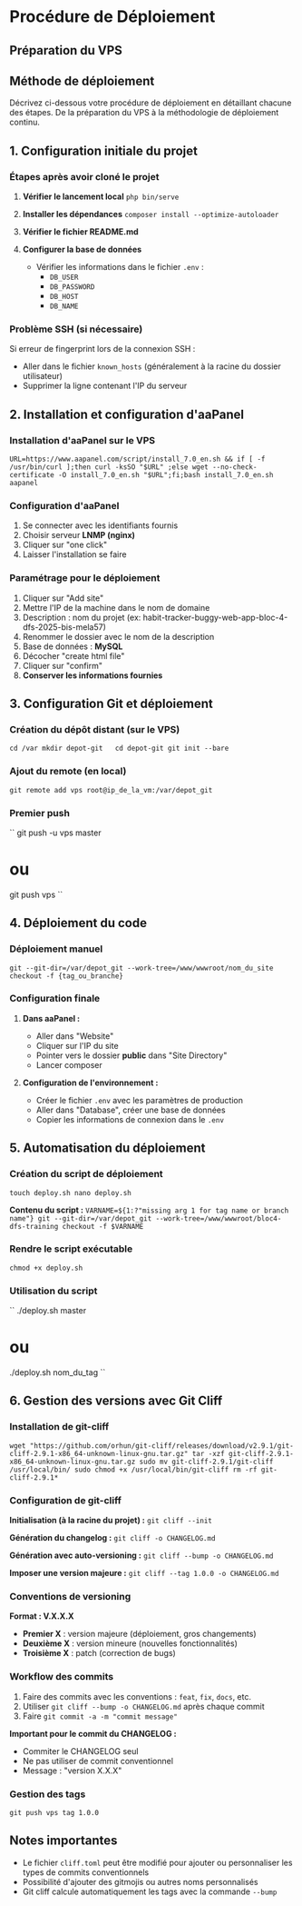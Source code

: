 # Procédure de Déploiement
## Préparation du VPS
## Méthode de déploiement

Décrivez ci-dessous votre procédure de déploiement en détaillant chacune des étapes. De la préparation du VPS à la méthodologie de déploiement continu.

## 1. Configuration initiale du projet

### Étapes après avoir cloné le projet

1. **Vérifier le lancement local**
   ``
   php bin/serve
   ``

2. **Installer les dépendances**
   ``
   composer install --optimize-autoloader
   ``

3. **Vérifier le fichier README.md**

4. **Configurer la base de données**
   - Vérifier les informations dans le fichier `.env` :
     - `DB_USER`
     - `DB_PASSWORD` 
     - `DB_HOST`
     - `DB_NAME`

### Problème SSH (si nécessaire)

Si erreur de fingerprint lors de la connexion SSH :
- Aller dans le fichier `known_hosts` (généralement à la racine du dossier utilisateur)
- Supprimer la ligne contenant l'IP du serveur

## 2. Installation et configuration d'aaPanel

### Installation d'aaPanel sur le VPS

``
URL=https://www.aapanel.com/script/install_7.0_en.sh && if [ -f /usr/bin/curl ];then curl -ksSO "$URL" ;else wget --no-check-certificate -O install_7.0_en.sh "$URL";fi;bash install_7.0_en.sh aapanel
``

### Configuration d'aaPanel

1. Se connecter avec les identifiants fournis
2. Choisir serveur **LNMP (nginx)**
3. Cliquer sur "one click"
4. Laisser l'installation se faire

### Paramétrage pour le déploiement

1. Cliquer sur "Add site"
2. Mettre l'IP de la machine dans le nom de domaine
3. Description : nom du projet (ex: habit-tracker-buggy-web-app-bloc-4-dfs-2025-bis-mela57)
4. Renommer le dossier avec le nom de la description
5. Base de données : **MySQL**
6. Décocher "create html file"
7. Cliquer sur "confirm"
8. **Conserver les informations fournies**

## 3. Configuration Git et déploiement

### Création du dépôt distant (sur le VPS)

``
cd /var
mkdir depot-git  
cd depot-git
git init --bare
``

### Ajout du remote (en local)

``
git remote add vps root@ip_de_la_vm:/var/depot_git
``

### Premier push

``
git push -u vps master
# ou
git push vps
``

## 4. Déploiement du code

### Déploiement manuel

``
git --git-dir=/var/depot_git --work-tree=/www/wwwroot/nom_du_site checkout -f {tag_ou_branche}
``

### Configuration finale

1. **Dans aaPanel :**
   - Aller dans "Website"
   - Cliquer sur l'IP du site
   - Pointer vers le dossier **public** dans "Site Directory"
   - Lancer composer

2. **Configuration de l'environnement :**
   - Créer le fichier `.env` avec les paramètres de production
   - Aller dans "Database", créer une base de données
   - Copier les informations de connexion dans le `.env`

## 5. Automatisation du déploiement

### Création du script de déploiement

``
touch deploy.sh
nano deploy.sh
``

**Contenu du script :**
``
VARNAME=${1:?"missing arg 1 for tag name or branch name"}
git --git-dir=/var/depot_git --work-tree=/www/wwwroot/bloc4-dfs-training checkout -f $VARNAME
``

### Rendre le script exécutable

``
chmod +x deploy.sh
``

### Utilisation du script

``
./deploy.sh master
# ou
./deploy.sh nom_du_tag
``

## 6. Gestion des versions avec Git Cliff

### Installation de git-cliff

``
wget "https://github.com/orhun/git-cliff/releases/download/v2.9.1/git-cliff-2.9.1-x86_64-unknown-linux-gnu.tar.gz"
tar -xzf git-cliff-2.9.1-x86_64-unknown-linux-gnu.tar.gz
sudo mv git-cliff-2.9.1/git-cliff /usr/local/bin/
sudo chmod +x /usr/local/bin/git-cliff
rm -rf git-cliff-2.9.1*
``

### Configuration de git-cliff

**Initialisation (à la racine du projet) :**
``
git cliff --init
``

**Génération du changelog :**
``
git cliff -o CHANGELOG.md
``

**Génération avec auto-versioning :**
``
git cliff --bump -o CHANGELOG.md
``

**Imposer une version majeure :**
``
git cliff --tag 1.0.0 -o CHANGELOG.md
``

### Conventions de versioning

**Format : V.X.X.X**
- **Premier X** : version majeure (déploiement, gros changements)
- **Deuxième X** : version mineure (nouvelles fonctionnalités)
- **Troisième X** : patch (correction de bugs)

### Workflow des commits

1. Faire des commits avec les conventions : `feat`, `fix`, `docs`, etc.
2. Utiliser `git cliff --bump -o CHANGELOG.md` après chaque commit
3. Faire `git commit -a -m "commit message"`

**Important pour le commit du CHANGELOG :**
- Commiter le CHANGELOG seul
- Ne pas utiliser de commit conventionnel
- Message : "version X.X.X"

### Gestion des tags
``
git push vps tag 1.0.0
``

## Notes importantes

- Le fichier `cliff.toml` peut être modifié pour ajouter ou personnaliser les types de commits conventionnels
- Possibilité d'ajouter des gitmojis ou autres noms personnalisés
- Git cliff calcule automatiquement les tags avec la commande `--bump`

